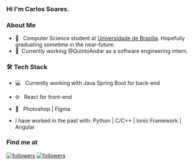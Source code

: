 <h3> Hi I'm Carlos Soares. 

<h3> About Me </h3>
  
- 📕 &nbsp; Computer Science student at [Universidade de Brasília](https://www.unb.br/). Hopefully graduating sometime in the near-future.
- 🔭 &nbsp;Currently working  @QuintoAndar as a software engineering intern. 
 
<h3>🛠 Tech Stack</h3>

  - 💻 &nbsp; Currently working with Java Spring Boot for back-end

  - 🌐 &nbsp; React for front-end 

  - 🎨 &nbsp;  Photoshop | Figma

  - I have worked in the past with: Python | C/C++ | Ionic Framework | Angular


<h3> Find me at </h3>

<p>
  <a href="https://www.linkedin.com/in/carlosgsoares/"><img alt="followers" title="Linkedin" src="https://img.shields.io/badge/LinkedIn-0077B5?style=for-the-badge&logo=linkedin&logoColor=white"/></a>
  <a href="https://github.com/gabuvns"><img alt="followers" title="Follow me on Github" src="https://img.shields.io/github/followers/carolestrella?color=236ad3&style=for-the-badge&logo=github&label=Follow"/></a>
</p>
